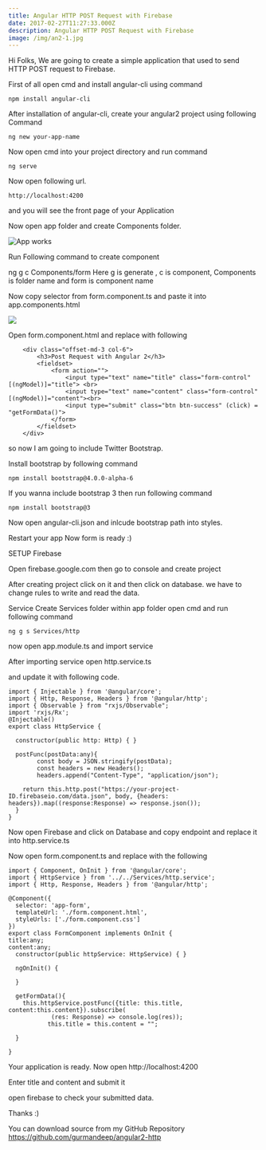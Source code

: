 ```yaml
---
title: Angular HTTP POST Request with Firebase
date: 2017-02-27T11:27:33.000Z
description: Angular HTTP POST Request with Firebase
image: /img/an2-1.jpg
---
```

Hi Folks, We are going to create a simple application that used to send HTTP POST request to Firebase.

First of all open cmd and install angular-cli using command

```
npm install angular-cli
```

After installation of angular-cli, create your angular2 project using following Command

```
ng new your-app-name
```

Now open cmd into your project directory and run command

```
ng serve
```

Now open following url.

```
http://localhost:4200
```

and you will see the front page of your Application

Now open app folder and create Components folder.

![App works](/img/2017-01-30_21-40-53.png)

Run Following command to create component

 ng g c Components/form
 Here g is generate , c is component, Components is folder name and form is component name

Now copy selector from form.component.ts and paste it into app.components.html

![](/img/2017-02-26_00-04-25-1.png)

Open form.component.html and replace with following

```
	<div class="offset-md-3 col-6">
		<h3>Post Request with Angular 2</h3>
		<fieldset>	
			<form action="">
				<input type="text" name="title" class="form-control" [(ngModel)]="title"> <br>
				<input type="text" name="content" class="form-control" [(ngModel)]="content"><br>
				<input type="submit" class="btn btn-success" (click) = "getFormData()">
			</form>
		</fieldset>	
	</div>
```

so now I am going to include Twitter Bootstrap.

Install bootstrap by following command

```
npm install bootstrap@4.0.0-alpha-6
```

If you wanna include bootstrap 3 then run following command

```
npm install bootstrap@3
```

Now open angular-cli.json and inlcude bootstrap path into styles.

Restart your app
Now form is ready :)

SETUP Firebase

Open firebase.google.com then go to console and create project

After creating project click on it and then click on database.
we have to change rules to write and read the data.

Service
Create Services folder within app folder
open cmd and run following command

```
ng g s Services/http
```

now open app.module.ts and import service

After importing service open http.service.ts

and update it with following code.

```
import { Injectable } from '@angular/core';
import { Http, Response, Headers } from '@angular/http';
import { Observable } from "rxjs/Observable";
import 'rxjs/Rx';
@Injectable()
export class HttpService {

  constructor(public http: Http) { }

  postFunc(postData:any){
  		const body = JSON.stringify(postData);
  		const headers = new Headers();
  		headers.append("Content-Type", "application/json");
  	
  	return this.http.post("https://your-project-ID.firebaseio.com/data.json", body, {headers: headers}).map((response:Response) => response.json());
  }
}
```

Now open Firebase and click on Database and copy endpoint and replace it into http.service.ts

Now open form.component.ts and replace with the following

```
import { Component, OnInit } from '@angular/core';
import { HttpService } from '../../Services/http.service';
import { Http, Response, Headers } from '@angular/http';

@Component({
  selector: 'app-form',
  templateUrl: './form.component.html',
  styleUrls: ['./form.component.css']
})
export class FormComponent implements OnInit {
title:any;
content:any;
  constructor(public httpService: HttpService) { }

  ngOnInit() {
  	
  }

  getFormData(){
  	this.httpService.postFunc({title: this.title, content:this.content}).subscribe(
  			(res: Response) => console.log(res));
           this.title = this.content = "";
  	
  }

}
```

Your application is ready. Now open http://localhost:4200

Enter title and content and submit it

open firebase to check your submitted data.

Thanks :)

You can download source from my GitHub Repository
https://github.com/gurmandeep/angular2-http

